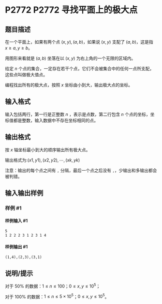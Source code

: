 # P2772 P2772 寻找平面上的极大点

## 题目描述

在一个平面上，如果有两个点 $(x,y),(a,b)$，如果说 $(x,y)$ 支配了 $(a,b)$，这是指 $x\ge a,y\ge b$。

用图形来看就是 $(a,b)$ 坐落在以 $(x,y)$ 为右上角的一个无限的区域内。

给定 $n$ 个点的集合，一定存在若干个点，它们不会被集合中的任何一点所支配，这些点叫做极大值点。

编程找出所有的极大点，按照 $x$ 坐标由小到大，输出极大点的坐标。

## 输入格式

输入包括两行，第一行是正整数 $n$ ，表示是点数，第二行包含 $n$ 个点的坐标，坐标值都是整数，输入数据中不存在坐标相同的点。

## 输出格式

按 $x$ 轴坐标最小到大的顺序输出所有极大点。

输出格式为:$(x1,y1),(x2,y2),\cdots,(xk,yk)$

注意：输出的每个点之间有 `,` 分隔，最后一个点之后没有 `,`，少输出和多输出都会被判错。

## 输入输出样例

### 样例 #1

#### 样例输入 #1

```
5 
1 2 2 2 3 1 2 3 1 4
```

#### 样例输出 #1

```
(1,4),(2,3),(3,1)
```

## 说明/提示

对于 $50\%$ 的数据：$1\le n\le100$；$0\le x,y\le10^5$；

对于 $100\%$ 的数据：$1\le n\le5\times10^5$；$0\le x,y\le10^5$。
